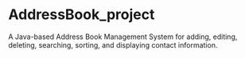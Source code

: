 # AddressBook_project
A Java-based Address Book Management System for adding, editing, deleting, searching, sorting, and displaying contact information.
